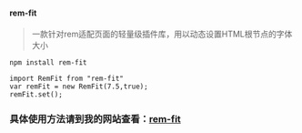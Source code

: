 #### rem-fit
> 一款针对rem适配页面的轻量级插件库，用以动态设置HTML根节点的字体大小


```
npm install rem-fit
```

```
import RemFit from "rem-fit"
var remFit = new RemFit(7.5,true);
remFit.set();
```

### 具体使用方法请到我的网站查看：[rem-fit](https://www.mvi-web.cn/library/9)